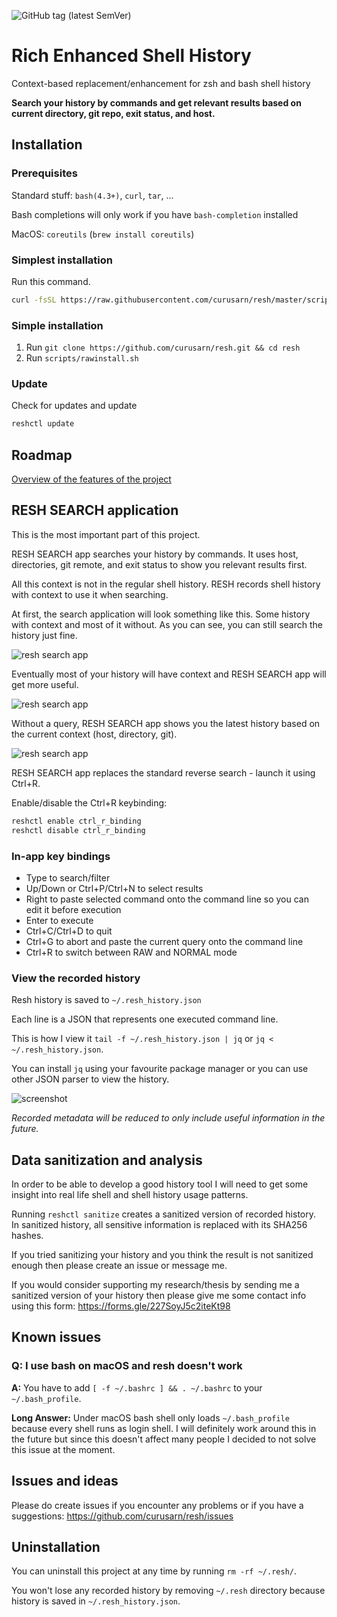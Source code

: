 ![GitHub tag (latest SemVer)](https://img.shields.io/github/v/tag/curusarn/resh?sort=semver)

# Rich Enhanced Shell History

Context-based replacement/enhancement for zsh and bash shell history
<!-- Contextual shell history -->
<!-- Contextual bash history -->
<!-- Contextual zsh history -->
<!-- Context-based shell history -->
<!-- Context-based bash history -->
<!-- Context-based zsh history -->
<!-- Better shell history -->
<!-- Better bash history -->
<!-- Better zsh history -->
<!-- PWD Directory -->

**Search your history by commands and get relevant results based on current directory, git repo, exit status, and host.**

## Installation

### Prerequisites

Standard stuff: `bash(4.3+)`, `curl`, `tar`, ...

Bash completions will only work if you have `bash-completion` installed

MacOS: `coreutils` (`brew install coreutils`)

### Simplest installation

Run this command.

```sh
curl -fsSL https://raw.githubusercontent.com/curusarn/resh/master/scripts/rawinstall.sh | bash
```

### Simple installation

1. Run `git clone https://github.com/curusarn/resh.git && cd resh`
2. Run `scripts/rawinstall.sh`

### Update

Check for updates and update

```sh
reshctl update
```

## Roadmap

[Overview of the features of the project](./roadmap.md)

## RESH SEARCH application

This is the most important part of this project.

RESH SEARCH app searches your history by commands. It uses host, directories, git remote, and exit status to show you relevant results first.  

All this context is not in the regular shell history. RESH records shell history with context to use it when searching.

At first, the search application will look something like this. Some history with context and most of it without. As you can see, you can still search the history just fine.

![resh search app](img/screen-resh-cli-v2-7-init.png)

Eventually most of your history will have context and RESH SEARCH app will get more useful.

![resh search app](img/screen-resh-cli-v2-7.png)

Without a query, RESH SEARCH app shows you the latest history based on the current context (host, directory, git).

![resh search app](img/screen-resh-cli-v2-7-no-query.png)

RESH SEARCH app replaces the standard reverse search - launch it using Ctrl+R.

Enable/disable the Ctrl+R keybinding:

```sh
reshctl enable ctrl_r_binding
reshctl disable ctrl_r_binding
```

### In-app key bindings

- Type to search/filter
- Up/Down or Ctrl+P/Ctrl+N to select results
- Right to paste selected command onto the command line so you can edit it before execution
- Enter to execute
- Ctrl+C/Ctrl+D to quit
- Ctrl+G to abort and paste the current query onto the command line
- Ctrl+R to switch between RAW and NORMAL mode

### View the recorded history

Resh history is saved to `~/.resh_history.json`

Each line is a JSON that represents one executed command line.

This is how I view it `tail -f ~/.resh_history.json | jq` or `jq < ~/.resh_history.json`.  

You can install `jq` using your favourite package manager or you can use other JSON parser to view the history.

![screenshot](img/screen.png)

*Recorded metadata will be reduced to only include useful information in the future.*

## Data sanitization and analysis

In order to be able to develop a good history tool I will need to get some insight into real life shell and shell history usage patterns.

Running `reshctl sanitize` creates a sanitized version of recorded history.  
In sanitized history, all sensitive information is replaced with its SHA256 hashes.

If you tried sanitizing your history and you think the result is not sanitized enough then please create an issue or message me.

If you would consider supporting my research/thesis by sending me a sanitized version of your history then please give me some contact info using this form: https://forms.gle/227SoyJ5c2iteKt98

## Known issues

### Q: I use bash on macOS and resh doesn't work

**A:** You have to add `[ -f ~/.bashrc ] && . ~/.bashrc` to your `~/.bash_profile`.  

**Long Answer:** Under macOS bash shell only loads `~/.bash_profile` because every shell runs as login shell. I will definitely work around this in the future but since this doesn't affect many people I decided to not solve this issue at the moment.

## Issues and ideas

Please do create issues if you encounter any problems or if you have a suggestions: https://github.com/curusarn/resh/issues

## Uninstallation

You can uninstall this project at any time by running `rm -rf ~/.resh/`.

You won't lose any recorded history by removing `~/.resh` directory because history is saved in `~/.resh_history.json`.
